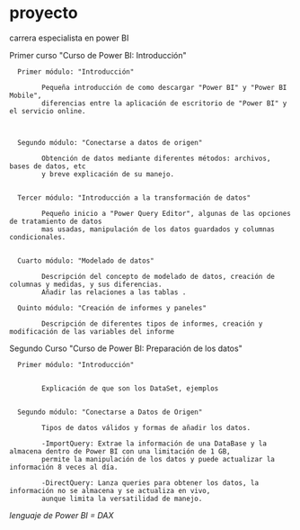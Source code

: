 # proyecto
carrera especialista en power BI

  Primer curso "Curso de Power BI: Introducción"

      Primer módulo: "Introducción"

            Pequeña introducción de como descargar "Power BI" y "Power BI Mobile",
            diferencias entre la aplicación de escritorio de "Power BI" y el servicio online.



      Segundo módulo: "Conectarse a datos de origen"
  
            Obtención de datos mediante diferentes métodos: archivos, bases de datos, etc
            y breve explicación de su manejo.
    
  
      Tercer módulo: "Introducción a la transformación de datos"
  
            Pequeño inicio a "Power Query Editor", algunas de las opciones de tratamiento de datos
            mas usadas, manipulación de los datos guardados y columnas condicionales.
            

      Cuarto módulo: "Modelado de datos"
        
            Descripción del concepto de modelado de datos, creación de columnas y medidas, y sus diferencias.
            Añadir las relaciones a las tablas .
            
      Quinto módulo: "Creación de informes y paneles"

            Descripción de diferentes tipos de informes, creación y modificación de las variables del informe
  
  
  Segundo Curso "Curso de Power BI: Preparación de los datos"
  
      Primer módulo: "Introducción"
            
            
            Explicación de que son los DataSet, ejemplos
            
        
      Segundo módulo: "Conectarse a Datos de Origen"
      
            Tipos de datos válidos y formas de añadir los datos.
            
            -ImportQuery: Extrae la información de una DataBase y la almacena dentro de Power BI con una limitación de 1 GB, 
            permite la manipulación de los datos y puede actualizar la información 8 veces al día.
      
            -DirectQuery: Lanza queries para obtener los datos, la información no se almacena y se actualiza en vivo,
            aunque limita la versatilidad de manejo.
            
            
            
      
      
      
      

*lenguaje de Power BI = DAX*
